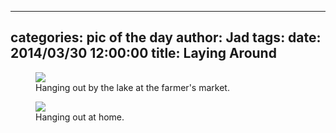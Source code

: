 
---
categories: pic of the day
author: Jad
tags: 
date: 2014/03/30 12:00:00
title: Laying Around 
---

<figure>
<img src="/img/2014/03/30/img_20140330113424_medium.jpg" />
<figcaption>Hanging out by the lake at the farmer's market.</figcaption>
</figure>

<figure>
<img src="/img/2014/03/30/img_20140330195118_medium.jpg" />
<figcaption>Hanging out at home.</figcaption>
</figure>
